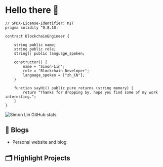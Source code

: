 # Hello there 👋

```
// SPDX-License-Identifier: MIT
pragma solidity ^0.8.18;

contract BlockchainEngineer {

    string public name;
    string public role;
    string[] public language_spoken;

    constructor() {
        name = "Simon-Lin";
        role = "Blockchain Developer";
        language_spoken = ["zh_CN"];
    }

    function sayHi() public pure returns (string memory) {
        return "Thanks for dropping by, hope you find some of my work interesting.";
    }
}
```

![Simon Lin GitHub stats](https://github-readme-stats.vercel.app/api?username=xyzsimon34)

## 📝 Blogs

- Personal website and blog: 



## 🗂️ Highlight Projects
